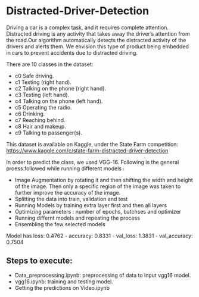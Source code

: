 # Distracted-Driver-Detection
Driving a car is a complex task, and it requires complete attention. Distracted driving is any activity that takes away the driver’s attention from the road.Our algorithm automatically detects the distracted activity of the drivers and alerts them. We envision this type of product being embedded in cars to prevent accidents due to distracted driving.

There are 10 classes in the dataset:
  - c0 Safe driving.
  - c1 Texting (right hand).
  - c2 Talking on the phone (right hand).
  - c3 Texting (left hand).
  - c4 Talking on the phone (left hand).
  - c5 Operating the radio.
  - c6 Drinking.
  - c7 Reaching behind.
  - c8 Hair and makeup.
  - c9 Talking to passenger(s).
  
This dataset is available on Kaggle, under the State Farm competition: https://www.kaggle.com/c/state-farm-distracted-driver-detection

In order to predict the class, we used VGG-16.
Following is the general proess followed while running different models :

  - Image Augmentation by rotating it and then shifting the width and height of the image. Then only a specific region of the image was taken to further improve               the accuracy of the image.
  - Splitting the data into train, validation and test
  - Running Models by training extra layer first and then all layers
  - Optimizing parameters : number of epochs, batchses and optimizer
  - Running differnt models and repeating the process
  - Ensembling the few selected models

Model has loss: 0.4762 - accuracy: 0.8331 - val_loss: 1.3831 - val_accuracy: 0.7504

## Steps to execute:
  - Data_preprocessing.ipynb: preprocessing of data to input vgg16 model.
  - vgg16.ipynb: training and testing model.
  - Getting the predictions on Video.ipynb
